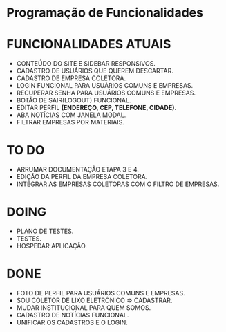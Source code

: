 # Programação de Funcionalidades

# FUNCIONALIDADES ATUAIS

- CONTEÚDO DO SITE E SIDEBAR RESPONSIVOS.
- CADASTRO DE USUÁRIOS QUE QUEREM DESCARTAR.
- CADASTRO DE EMPRESA COLETORA.
- LOGIN FUNCIONAL PARA USUÁRIOS COMUNS E EMPRESAS.
- RECUPERAR SENHA PARA USUÁRIOS COMUNS E EMPRESAS.
- BOTÃO DE SAIR(LOGOUT) FUNCIONAL.
- EDITAR PERFIL **(ENDEREÇO, CEP, TELEFONE, CIDADE)**.
- ABA NOTÍCIAS COM JANELA MODAL.
- FILTRAR EMPRESAS POR MATERIAIS.


# TO DO
- ARRUMAR DOCUMENTAÇÃO ETAPA 3 E 4.
- EDIÇÃO DA PERFIL DA EMPRESA COLETORA.
- INTEGRAR AS EMPRESAS COLETORAS COM O FILTRO DE EMPRESAS.

# DOING
- PLANO DE TESTES.
- TESTES.
- HOSPEDAR APLICAÇÃO.

# DONE
- FOTO DE PERFIL PARA USUÁRIOS COMUNS E EMPRESAS.
- SOU COLETOR DE LIXO ELETRÔNICO => CADASTRAR.
- MUDAR INSTITUCIONAL PARA QUEM SOMOS.
- CADASTRO DE NOTÍCIAS FUNCIONAL.
- UNIFICAR OS CADASTROS E O LOGIN.
